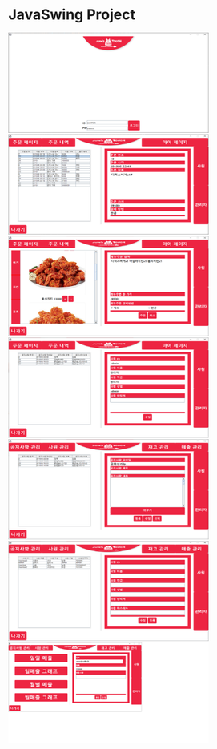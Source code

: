 # JavaSwing Project

<img src="https://github.com/gototheTK/JavaSwing/blob/master/%EC%BA%A1%EC%B3%901.png" width="400" height="200">
<img src="https://github.com/gototheTK/JavaSwing/blob/master/%EC%BA%A1%EC%B3%902.png" width="400" height="200"> <br>
<img src="https://github.com/gototheTK/JavaSwing/blob/master/%EC%BA%A1%EC%B3%903.png" width="400" height="200">
<img src="https://github.com/gototheTK/JavaSwing/blob/master/%EC%BA%A1%EC%B3%904.png" width="400" height="200"> <br>
<img src="https://github.com/gototheTK/JavaSwing/blob/master/%EC%BA%A1%EC%B3%905.png" width="400" height="200">
<img src="https://github.com/gototheTK/JavaSwing/blob/master/%EC%BA%A1%EC%B3%906.png" width="400" height="200"> <br>
<img src="https://github.com/gototheTK/JavaSwing/blob/master/%EC%BA%A1%EC%B3%907.png" width="400" height="200">

